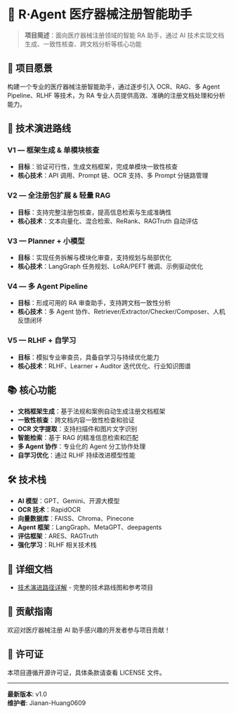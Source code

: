 # 🏥 R·Agent 医疗器械注册智能助手

> **项目简述**：面向医疗器械注册领域的智能 RA 助手，通过 AI 技术实现文档生成、一致性核查、跨文档分析等核心功能

## 🎯 项目愿景

构建一个专业的医疗器械注册智能助手，通过逐步引入 OCR、RAG、多 Agent Pipeline、RLHF 等技术，为 RA 专业人员提供高效、准确的注册文档处理和分析能力。

## 🚀 技术演进路线

### V1 — 框架生成 & 单模块核查
- **目标**：验证可行性，生成文档框架，完成单模块一致性核查
- **核心技术**：API 调用、Prompt 链、OCR 支持、多 Prompt 分链路管理

### V2 — 全注册包扩展 & 轻量 RAG
- **目标**：支持完整注册包核查，提高信息检索与生成准确性
- **核心技术**：文本向量化、混合检索、ReRank、RAGTruth 自动评估

### V3 — Planner + 小模型
- **目标**：实现任务拆解与模块化审查，支持规划与局部优化
- **核心技术**：LangGraph 任务规划、LoRA/PEFT 微调、示例驱动优化

### V4 — 多 Agent Pipeline
- **目标**：形成可用的 RA 审查助手，支持跨文档一致性分析
- **核心技术**：多 Agent 协作、Retriever/Extractor/Checker/Composer、人机反馈闭环

### V5 — RLHF + 自学习
- **目标**：模拟专业审查员，具备自学习与持续优化能力
- **核心技术**：RLHF、Learner + Auditor 迭代优化、行业知识图谱

## 📚 核心功能

- **文档框架生成**：基于法规和案例自动生成注册文档框架
- **一致性核查**：跨文档内容一致性检查和验证
- **OCR 文字提取**：支持扫描件和图片文字识别
- **智能检索**：基于 RAG 的精准信息检索和匹配
- **多 Agent 协作**：专业化的 Agent 分工协作处理
- **自学习优化**：通过 RLHF 持续改进模型性能

## 🛠️ 技术栈

- **AI 模型**：GPT、Gemini、开源大模型
- **OCR 技术**：RapidOCR
- **向量数据库**：FAISS、Chroma、Pinecone
- **Agent 框架**：LangGraph、MetaGPT、deepagents
- **评估框架**：ARES、RAGTruth
- **强化学习**：RLHF 相关技术栈

## 📖 详细文档

- [技术演进路径详解](README_RAifry_V1-V5_updated.md) - 完整的技术路线图和参考项目

## 🤝 贡献指南

欢迎对医疗器械注册 AI 助手感兴趣的开发者参与项目贡献！

## 📄 许可证

本项目遵循开源许可证，具体条款请查看 LICENSE 文件。

---

**最新版本**: v1.0  
**维护者**: Jianan-Huang0609
